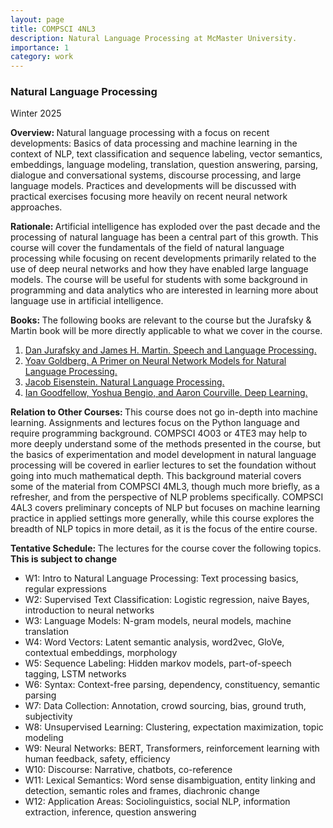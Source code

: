 ```yaml
---
layout: page
title: COMPSCI 4NL3
description: Natural Language Processing at McMaster University.
importance: 1
category: work
---
```


<h3>Natural Language Processing</h3>
Winter 2025

<p><b>Overview: </b> Natural language processing with a focus on recent developments: Basics of data processing and machine learning in the context of NLP, text classification and sequence labeling, vector semantics, embeddings, language modeling, translation, question answering, parsing, dialogue and conversational systems, discourse processing, and large language models. Practices and developments will be discussed with practical exercises focusing more heavily on recent neural network approaches.</p>

<p><b>Rationale: </b> Artificial intelligence has exploded over the past decade and the processing of natural language has been a central part of this growth. This course will cover the fundamentals of the field of natural language processing while focusing on recent developments primarily related to the use of deep neural networks and how they have enabled large language models. The course will be useful for students with some background in programming and data analytics who are interested in learning more about language use in artificial intelligence.<p>

<p><b>Books: </b> The following books are relevant to the course but the Jurafsky &amp; Martin book will be more directly applicable to what we cover in the course.
<ol>
<li><a href="https://web.stanford.edu/~jurafsky/slp3/">Dan Jurafsky and James H. Martin. Speech and Language Processing.</a></li>
<li><a href="https://arxiv.org/pdf/1510.00726">Yoav Goldberg. A Primer on Neural Network Models for Natural Language Processing.</a></li>
<li><a href="https://csunibo.github.io/natural-language-processing/books/eisenstein-natural-language-processing.pdf">Jacob Eisenstein. Natural Language Processing.</a></li>
<li><a href="https://www.deeplearningbook.org/">Ian Goodfellow, Yoshua Bengio, and Aaron Courville. Deep Learning.</a></li>
</ol>

<p><b>Relation to Other Courses: </b> This course does not go in-depth into machine learning. Assignments and lectures focus on the Python language and require programming background. COMPSCI 4O03 or 4TE3 may help to more deeply understand some of the methods presented in the course, but the basics of experimentation and model development in natural language processing will be covered in earlier lectures to set the foundation without going into much mathematical depth. This background material covers some of the material from COMPSCI 4ML3, though much more briefly, as a refresher, and from the perspective of NLP problems specifically. COMPSCI 4AL3 covers preliminary concepts of NLP but focuses on machine learning practice in applied settings more generally, while this course explores the breadth of NLP topics in more detail, as it is the focus of the entire course.</p>

<p><b>Tentative Schedule: </b> The lectures for the course cover the following topics. <b> This is subject to change </b></p>
<ul>
<li>W1: Intro to Natural Language Processing: Text processing basics, regular expressions</li>
<li>W2: Supervised Text Classification: Logistic regression, naive Bayes, introduction to neural networks</li>
<li>W3: Language Models: N-gram models, neural models, machine translation</li>
<li>W4: Word Vectors: Latent semantic analysis, word2vec, GloVe, contextual embeddings, morphology</li>
<li>W5: Sequence Labeling: Hidden markov models, part-of-speech tagging, LSTM networks</li>
<li>W6: Syntax: Context-free parsing, dependency, constituency, semantic parsing</li>
<li>W7: Data Collection: Annotation, crowd sourcing, bias, ground truth, subjectivity</li>
<li>W8: Unsupervised Learning: Clustering, expectation maximization, topic modeling</li>
<li>W9: Neural Networks: BERT, Transformers, reinforcement learning with human feedback, safety, efficiency</li>
<li>W10: Discourse: Narrative, chatbots, co-reference</li>
<li>W11: Lexical Semantics: Word sense disambiguation, entity linking and detection, semantic roles and frames, diachronic change</li>
<li>W12: Application Areas: Sociolinguistics, social NLP, information extraction, inference, question answering</li>
</ul>

<!-- <p><b>Course Work and Grading: </b> Your grade will be comprised of the following.</p>
<ul>
<li>60% - Six programming assignments, each worth 10%</li>
<li>20% - Midterm Exam</li>
<li>20% - Final Exam</li>
</ul> -->